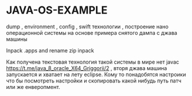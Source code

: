 # JAVA-OS-EXAMPLE
dump , environment , config , swift технологии , построение нано операционной системы на основе примера снятого дампа с джава машины

Inpack .apps and rename zip inpack

Как получена текстовая технология такой системы в мире нет javac https://t.me/java_8_oracle_X64_Griggorii/2 , вторя джава машина запускается и хватает на лету eclipse.
Кому то понадобятся настроики что бы посмотреть настройки и скопировать какой нибудь путь патч или же енверопмент.
